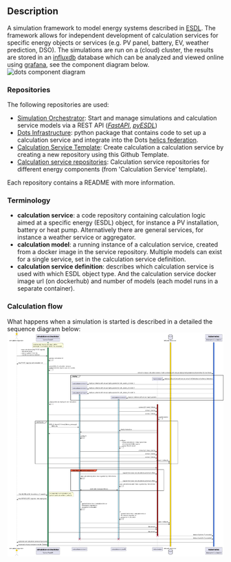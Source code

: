 ## Description
A simulation framework to model energy systems described in [ESDL](https://energytransition.gitbook.io/esdl/). The framework allows for independent development of calculation services for specific energy objects or services (e.g. PV panel, battery, EV, weather prediction, DSO). The simulations are run on a (cloud) cluster, the results are stored in an [influxdb](https://www.influxdata.com/) database which can be analyzed and viewed online using [grafana](https://grafana.com/), see the component diagram below.  
![dots component diagram](https://github.com/EES-TUe/dots-simulation-orchestrator/blob/main/docs/images/static/dots_go-e_component_diagram.png)

### Repositories
The following repositories are used:
- [Simulation Orchestrator](https://github.com/dots-energy/dots-simulation-orchestrator/): Start and manage simulations and calculation service models via a REST API (_[FastAPI](https://fastapi.tiangolo.com/)_, _[pyESDL](https://pypi.org/project/pyESDL/)_)
- [Dots Infrastructure](https://github.com/dots-energy/dots-infrastructure): python package that contains code to set up a calculation service and integrate into the Dots [helics federation](https://docs.helics.org/en/latest/user-guide/fundamental_topics/helics_terminology.html).
- [Calculation Service Template](https://github.com/dots-energy/Dots-calculation-service-template): Create calculation a calculation service by creating a new repository using this Github Template.
- [Calculation service repositories](https://github.com/dots-energy-services/): Calculation service repositories for different energy components (from 'Calculation Service' template). 

Each repository contains a README with more information.

### Terminology
- **calculation service**: a code repository containing calculation logic aimed at a specific energy (ESDL) object, for instance a PV installation, battery or heat pump. Alternatively there are general services, for instance a weather service or aggregator.
- **calculation model**: a running instance of a calculation service, created from a docker image in the service repository. Multiple models can exist for a single service, set in the calculation service definition.
- **calculation service definition**: describes which calculation service is used with which ESDL object type. And the calculation service docker image url (on dockerhub) and number of models (each model runs in a separate container).

### Calculation flow
What happens when a simulation is started is described in a detailed the sequence diagram below:
![dots sequence diagram](https://github.com/dots-energy/dots-simulation-orchestrator/blob/main/docs/images/static/dots_go-e_sequence_diagram.png)
